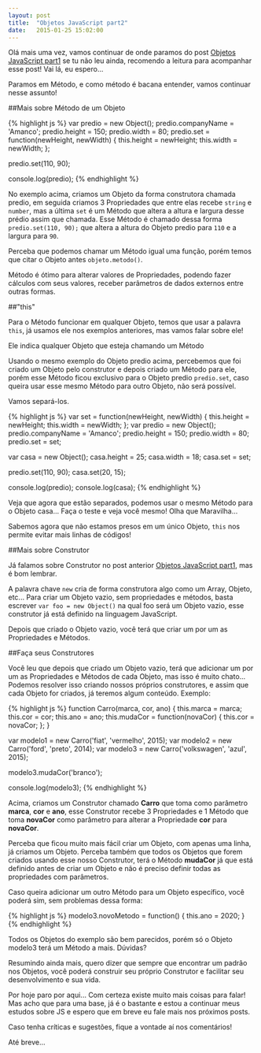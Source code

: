 ```yaml
---
layout: post
title:  "Objetos JavaScript part2"
date:   2015-01-25 15:02:00
---
```


Olá mais uma vez, vamos continuar de onde paramos do post [Objetos JavaScript part1](/objetos-javascript-part1.html) se tu não leu ainda, recomendo a leitura para acompanhar esse post! Vai lá, eu espero...

Paramos em Método, e como método é bacana entender, vamos continuar nesse assunto!

##Mais sobre Método de um Objeto

{% highlight js %}
var predio = new Object();
predio.companyName = 'Amanco';
predio.height = 150;
predio.width = 80;
predio.set = function(newHeight, newWidth) {
  this.height = newHeight;
  this.width = newWidth;
};

predio.set(110, 90);

console.log(predio);
{% endhighlight %}

No exemplo acima, criamos um Objeto da forma construtora chamada predio, em seguida criamos 3 Propriedades que entre elas recebe `string` e `number`, mas a última `set` é um Método que altera a altura e largura desse prédio assim que chamada. Esse Método é chamado dessa forma `predio.set(110, 90);` que altera a altura do Objeto predio para `110` e a largura para `90`.

Perceba que podemos chamar um Método igual uma função, porém temos que citar o Objeto antes `objeto.metodo()`.

Método é ótimo para alterar valores de Propriedades, podendo fazer cálculos com seus valores, receber parâmetros de dados externos entre outras formas.

##"this"

Para o Método funcionar em qualquer Objeto, temos que usar a palavra `this`, já usamos ele nos exemplos anteriores, mas vamos falar sobre ele!

Ele indica qualquer Objeto que esteja chamando um Método

Usando o mesmo exemplo do Objeto predio acima, percebemos que foi criado um Objeto pelo construtor e depois criado um Método para ele, porém esse Método ficou exclusivo para o Objeto predio `predio.set`, caso queira usar esse mesmo Método para outro Objeto, não será possível.

Vamos separá-los.

{% highlight js %}
var set = function(newHeight, newWidth) {
  this.height = newHeight;
  this.width = newWidth;
};
var predio = new Object();
predio.companyName = 'Amanco';
predio.height = 150;
predio.width = 80;
predio.set = set;

var casa = new Object();
casa.height = 25;
casa.width = 18;
casa.set = set;

predio.set(110, 90);
casa.set(20, 15);

console.log(predio);
console.log(casa);
{% endhighlight %}

Veja que agora que estão separados, podemos usar o mesmo Método para o Objeto casa... Faça o teste e veja você mesmo! Olha que Maravilha...

Sabemos agora que não estamos presos em um único Objeto, `this` nos permite evitar mais linhas de códigos!

##Mais sobre Construtor

Já falamos sobre Construtor no post anterior [Objetos JavaScript part1](/objetos-javascript-part1.html), mas é bom lembrar.

A palavra chave `new` cria de forma construtora algo como um Array, Objeto, etc... Para criar um Objeto vazio, sem propriedades e métodos, basta escrever `var foo = new Object()` na qual foo será um Objeto vazio, esse construtor já está definido na linguagem JavaScript.

Depois que criado o Objeto vazio, você terá que criar um por um as Propriedades e Métodos.

##Faça seus Construtores

Você leu que depois que criado um Objeto vazio, terá que adicionar um por um as Propriedades e Métodos de cada Objeto, mas isso é muito chato... Podemos resolver isso criando nossos próprios construtores, e assim que cada Objeto for criados, já teremos algum conteúdo. Exemplo:

{% highlight js %}
function Carro(marca, cor, ano) {
  this.marca = marca;
  this.cor = cor;
  this.ano = ano;
  this.mudaCor = function(novaCor) {
    this.cor = novaCor;
  };
}

var modelo1 = new Carro('fiat', 'vermelho', 2015);
var modelo2 = new Carro('ford', 'preto', 2014);
var modelo3 = new Carro('volkswagen', 'azul', 2015);

modelo3.mudaCor('branco');

console.log(modelo3);
{% endhighlight %}

Acima, criamos um Construtor chamado __Carro__ que toma como parâmetro __marca__, __cor__ e __ano__, esse Construtor recebe 3 Propriedades e 1 Método que toma __novaCor__ como parâmetro para alterar a Propriedade __cor__ para __novaCor__.

Perceba que ficou muito mais fácil criar um Objeto, com apenas uma linha, já criamos um Objeto. Perceba também que todos os Objetos que forem criados usando esse nosso Construtor, terá o Método __mudaCor__ já que está definido antes de criar um Objeto e não é preciso definir todas as propriedades com parâmetros. 

Caso queira adicionar um outro Método para um Objeto específico, você poderá sim, sem problemas dessa forma:

{% highlight js %}
modelo3.novoMetodo = function() {
  this.ano = 2020;
}
{% endhighlight %}

Todos os Objetos do exemplo são bem parecidos, porém só o Objeto modelo3 terá um Método a mais. Dúvidas?

Resumindo ainda mais, quero dizer que sempre que encontrar um padrão nos Objetos, você poderá construir seu próprio Construtor e facilitar seu desenvolvimento e sua vida.

Por hoje paro por aqui... Com certeza existe muito mais coisas para falar! Mas acho que para uma base, já é o bastante e estou a continuar meus estudos sobre JS e espero que em breve eu fale mais nos próximos posts.

Caso tenha críticas e sugestões, fique a vontade aí nos comentários!

Até breve...










